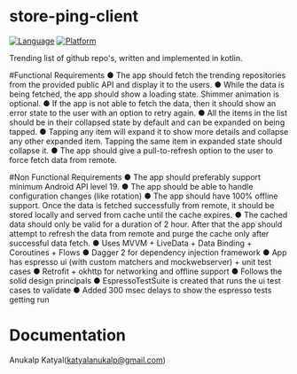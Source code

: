 # store-ping-client

[![Language](https://img.shields.io/badge/Language-Kotlin-orange)](https://kotlinlang.org/)
[![Platform](https://img.shields.io/badge/Platform-Android-brightgreen)](https://developer.android.com/docs)

Trending list of github repo's, written and implemented in kotlin.

#Functional Requirements
● The app should fetch the trending repositories from the provided public API and display it to the
users.
● While the data is being fetched, the app should show a loading state. Shimmer animation is
optional.
● If the app is not able to fetch the data, then it should show an error state to the user with an
option to retry again.
● All the items in the list should be in their collapsed state by default and can be expanded on
being tapped.
● Tapping any item will expand it to show more details and collapse any other expanded item.
Tapping the same item in expanded state should collapse it.
● The app should give a pull-to-refresh option to the user to force fetch data from remote.

#Non Functional Requirements
● The app should preferably support minimum Android API level 19.
● The app should be able to handle configuration changes (like rotation)
● The app should have 100% offline support. Once the data is fetched successfully from remote, it
should be stored locally and served from cache until the cache expires.
● The cached data should only be valid for a duration of 2 hour. After that the app should attempt
to refresh the data from remote and purge the cache only after successful data fetch.
● Uses MVVM + LiveData + Data Binding + Coroutines + Flows
● Dagger 2 for dependency injection framework
● App has espresso ui (with custom matchers and mockwebserver) + unit test cases
● Retrofit + okhttp for networking and offline support
● Follows the solid design principals
● EspressoTestSuite is created that runs the ui test cases to validate 
● Added 300 msec delays to show the espresso tests getting run

# Documentation
Anukalp Katyal(katyalanukalp@gmail.com)
